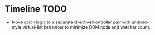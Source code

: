 # Timeline TODO

 * Move scroll logic to a separate directive/controller pair with android-style virtual-list behaviour to minimize DOM node and watcher count.
